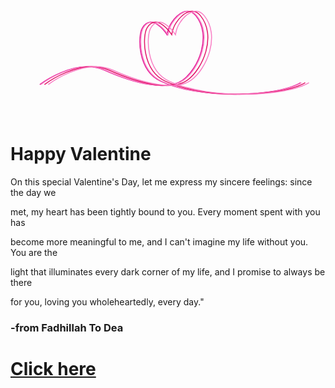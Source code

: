 <!DOCTYPE html>
<html lang="en" >
<head>
  <meta charset="UTF-8">
  <title>Valentine</title>
  <link rel="stylesheet" href="text.css">
  <style type="text/css">
    @import url(https://fonts.googleapis.com/css?family=Dancing+Script);

body {
  background: #212121;
  color: white;
  font-family: 'Arial', sans-serif;
  text-align: center;
  margin: 0;
}

svg path.linear-1 {
  stroke: white;
  filter: url(#blur-filter);
}

.loading {
  width: 100%;
  max-width: 700px;
  margin: 0 auto;
  padding: 0;
  position: relative;
}

.loading svg {
  height: 100%;
}

.loading .linear-1 {
  stroke-dasharray: 281;
  animation: dash 6s infinite linear forwards;
}

.loading .linear-2 {
  stroke-dasharray: 300;
  animation: dash 5s infinite linear forwards;
}

.loading .linear-3 {
  stroke-dasharray: 340;
  animation: dash 4s infinite linear forwards;
}

.loading .linear-4 {
  stroke-dasharray: 400;
  animation: dash 3s infinite linear forwards;
}

@keyframes dash {
  from {
    stroke-dashoffset: 814;
  }
  to {
    stroke-dashoffset: -814;
  }
}

h1 {
  text-shadow: 2px 2px 5px #E21393;
}

a,
h3 {
  color: #fff;
}

a {
  text-decoration: none;
}

a:hover {
  color: #F97DC4;
}

@media (max-width: 768px) {
  h1 {
    font-size: 24px;
  }
}
  </style>

</head>
<body>
<div class="loading">

 <svg version="1.1" id="Layer_1" xmlns="http://www.w3.org/2000/svg" xmlns:xlink="http://www.w3.org/1999/xlink" x="0px" y="0px"
   width="500" height="200" viewBox="0 0 334 120" enable-background="new 0 0 334 120" xml:space="preserve">
   <filter id="blur-filter" x="-1" y="0" width="200" height="200">
      <feGaussianBlur in="SourceGraphic" stdDeviation="2" />
    </filter>
<path class="linear-1" fill="none" stroke="#E21393" stroke-miterlimit="10" d="M31.333,90c0,0,38-29.333,69.333-15.333S167.333,97.333,184,85.333
  s31.638-47.49,14-69c-8.615-10.506-19.829-1.669-26,7.667c-3.619,5.474-4.667,12.667-4.667,12.667S151.637,12.315,141,29.333
  c-5,8-5.667,45.333,19.333,57C204.574,106.979,286.928,102.42,310,88"/>
<path class="linear-1" fill="none" stroke="#F97DC4" stroke-miterlimit="10" d="M32.333,90c0,0,38-29.333,69.333-15.333S168.333,97.333,185,85.333
  s31.638-47.49,14-69c-8.615-10.506-19.829-1.669-26,7.667c-3.619,5.474-4.667,12.667-4.667,12.667S152.637,12.315,142,29.333
  c-5,8-5.667,45.333,19.333,57C205.574,106.979,287.928,102.42,311,88"/>
<path class="linear-3" fill="none" stroke="#E21367" stroke-miterlimit="10" d="M36.333,90c0,0,38-29.333,69.333-15.333S172.333,97.333,189,85.333
  s31.638-47.49,14-69c-8.615-10.506-19.829-1.669-26,7.667c-3.619,5.474-4.667,12.667-4.667,12.667S156.637,12.315,146,29.333
  c-5,8-5.667,45.333,19.333,57C209.574,106.979,291.928,102.42,315,88"/>
<path class="linear-4" fill="none" stroke="#F97DC4" stroke-miterlimit="10" d="M40.333,90c0,0,38-29.333,69.333-15.333S176.333,97.333,193,85.333
  s31.638-47.49,14-69c-8.615-10.506-19.829-1.669-26,7.667c-3.619,5.474-4.667,12.667-4.667,12.667S160.637,12.315,150,29.333
  c-5,8-5.667,45.333,19.333,57C213.574,106.979,295.928,102.42,319,88"/>
</svg>
  <h1>Happy Valentine</h1>
  <p>On this special Valentine's Day, let me express my sincere feelings: since the day we </p>
  <p>met, my heart has been tightly bound to you. Every moment spent with you has </p>
  <p>become more meaningful to me, and I can't imagine my life without you. You are the </p>
  <p>light that illuminates every dark corner of my life, and I promise to always be there </p>
  <p>for you, loving you wholeheartedly, every day."</p>
  <h3>-from Fadhillah To Dea</h3>
  <h1> <a href="https://wa.me/6281379610116?text=Thank%20you%20so%20much%20for%20your%20beautiful%20message.%20Happy%20Valentine's%20Day%20to%20you%20too!">Click here</a></h1>
  </div>
</body>
</html>
